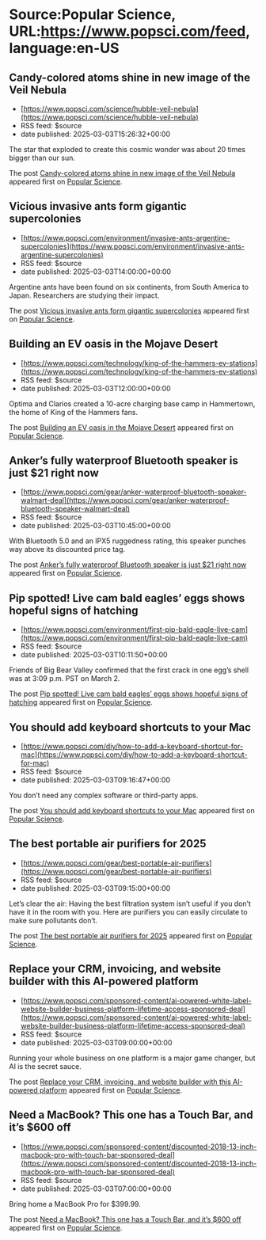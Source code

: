# Source:Popular Science, URL:https://www.popsci.com/feed, language:en-US

## Candy-colored atoms shine in new image of the Veil Nebula
 - [https://www.popsci.com/science/hubble-veil-nebula](https://www.popsci.com/science/hubble-veil-nebula)
 - RSS feed: $source
 - date published: 2025-03-03T15:26:32+00:00

<p>The star that exploded to create this cosmic wonder was about 20 times bigger than our sun.</p>
<p>The post <a href="https://www.popsci.com/science/hubble-veil-nebula/">Candy-colored atoms shine in new image of the Veil Nebula</a> appeared first on <a href="https://www.popsci.com">Popular Science</a>.</p>

## Vicious invasive ants form gigantic supercolonies
 - [https://www.popsci.com/environment/invasive-ants-argentine-supercolonies](https://www.popsci.com/environment/invasive-ants-argentine-supercolonies)
 - RSS feed: $source
 - date published: 2025-03-03T14:00:00+00:00

<p>Argentine ants have been found on six continents, from South America to Japan. Researchers are studying their impact.</p>
<p>The post <a href="https://www.popsci.com/environment/invasive-ants-argentine-supercolonies/">Vicious invasive ants form gigantic supercolonies</a> appeared first on <a href="https://www.popsci.com">Popular Science</a>.</p>

## Building an EV oasis in the Mojave Desert
 - [https://www.popsci.com/technology/king-of-the-hammers-ev-stations](https://www.popsci.com/technology/king-of-the-hammers-ev-stations)
 - RSS feed: $source
 - date published: 2025-03-03T12:00:00+00:00

<p>Optima and Clarios created a 10-acre charging base camp in Hammertown, the home of King of the Hammers fans. </p>
<p>The post <a href="https://www.popsci.com/technology/king-of-the-hammers-ev-stations/">Building an EV oasis in the Mojave Desert</a> appeared first on <a href="https://www.popsci.com">Popular Science</a>.</p>

## Anker’s fully waterproof Bluetooth speaker is just $21 right now
 - [https://www.popsci.com/gear/anker-waterproof-bluetooth-speaker-walmart-deal](https://www.popsci.com/gear/anker-waterproof-bluetooth-speaker-walmart-deal)
 - RSS feed: $source
 - date published: 2025-03-03T10:45:00+00:00

<p>With Bluetooth 5.0 and an IPX5 ruggedness rating, this speaker punches way above its discounted price tag.</p>
<p>The post <a href="https://www.popsci.com/gear/anker-waterproof-bluetooth-speaker-walmart-deal/">Anker&#8217;s fully waterproof Bluetooth speaker is just $21 right now</a> appeared first on <a href="https://www.popsci.com">Popular Science</a>.</p>

## Pip spotted! Live cam bald eagles’ eggs shows hopeful signs of hatching
 - [https://www.popsci.com/environment/first-pip-bald-eagle-live-cam](https://www.popsci.com/environment/first-pip-bald-eagle-live-cam)
 - RSS feed: $source
 - date published: 2025-03-03T10:11:50+00:00

<p>Friends of Big Bear Valley confirmed that the first crack in one egg’s shell was at 3:09 p.m. PST on March 2.</p>
<p>The post <a href="https://www.popsci.com/environment/first-pip-bald-eagle-live-cam/">Pip spotted! Live cam bald eagles&#8217; eggs shows hopeful signs of hatching</a> appeared first on <a href="https://www.popsci.com">Popular Science</a>.</p>

## You should add keyboard shortcuts to your Mac
 - [https://www.popsci.com/diy/how-to-add-a-keyboard-shortcut-for-mac](https://www.popsci.com/diy/how-to-add-a-keyboard-shortcut-for-mac)
 - RSS feed: $source
 - date published: 2025-03-03T09:16:47+00:00

<p>You don’t need any complex software or third-party apps.</p>
<p>The post <a href="https://www.popsci.com/diy/how-to-add-a-keyboard-shortcut-for-mac/">You should add keyboard shortcuts to your Mac</a> appeared first on <a href="https://www.popsci.com">Popular Science</a>.</p>

## The best portable air purifiers for 2025
 - [https://www.popsci.com/gear/best-portable-air-purifiers](https://www.popsci.com/gear/best-portable-air-purifiers)
 - RSS feed: $source
 - date published: 2025-03-03T09:15:00+00:00

<p>Let’s clear the air: Having the best filtration system isn’t useful if you don’t have it in the room with you. Here are purifiers you can easily circulate to make sure pollutants don’t.</p>
<p>The post <a href="https://www.popsci.com/gear/best-portable-air-purifiers/">The best portable air purifiers for 2025</a> appeared first on <a href="https://www.popsci.com">Popular Science</a>.</p>

## Replace your CRM, invoicing, and website builder with this AI-powered platform
 - [https://www.popsci.com/sponsored-content/ai-powered-white-label-website-builder-business-platform-lifetime-access-sponsored-deal](https://www.popsci.com/sponsored-content/ai-powered-white-label-website-builder-business-platform-lifetime-access-sponsored-deal)
 - RSS feed: $source
 - date published: 2025-03-03T09:00:00+00:00

<p>Running your whole business on one platform is a major game changer, but AI is the secret sauce.</p>
<p>The post <a href="https://www.popsci.com/sponsored-content/ai-powered-white-label-website-builder-business-platform-lifetime-access-sponsored-deal/">Replace your CRM, invoicing, and website builder with this AI-powered platform</a> appeared first on <a href="https://www.popsci.com">Popular Science</a>.</p>

## Need a MacBook? This one has a Touch Bar, and it’s $600 off
 - [https://www.popsci.com/sponsored-content/discounted-2018-13-inch-macbook-pro-with-touch-bar-sponsored-deal](https://www.popsci.com/sponsored-content/discounted-2018-13-inch-macbook-pro-with-touch-bar-sponsored-deal)
 - RSS feed: $source
 - date published: 2025-03-03T07:00:00+00:00

<p>Bring home a MacBook Pro for $399.99.</p>
<p>The post <a href="https://www.popsci.com/sponsored-content/discounted-2018-13-inch-macbook-pro-with-touch-bar-sponsored-deal/">Need a MacBook? This one has a Touch Bar, and it&#8217;s $600 off</a> appeared first on <a href="https://www.popsci.com">Popular Science</a>.</p>

